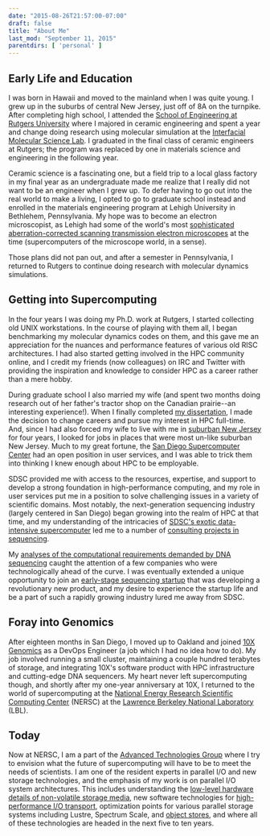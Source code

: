 ```yaml
---
date: "2015-08-26T21:57:00-07:00"
draft: false
title: "About Me"
last_mod: "September 11, 2015"
parentdirs: [ 'personal' ]
---
```


## Early Life and Education

I was born in Hawaii and moved to the mainland when I was quite young.  I grew
up in the suburbs of central New Jersey, just off of 8A on the turnpike.  After
completing high school, I attended the [School of Engineering at Rutgers
University][ru engineering] where I majored in ceramic engineering and spent a
year and change doing research using molecular simulation at the [Interfacial
Molecular Science Lab][imsl].  I graduated in the final class of ceramic
engineers at Rutgers; the program was replaced by one in materials science and
engineering in the following year.

Ceramic science is a fascinating one, but a field trip to a local glass factory
in my final year as an undergraduate made me realize that I really did not want
to be an engineer when I grew up.  To defer having to go out into the real world
to make a living, I opted to go to graduate school instead and enrolled in the
materials engineering program at Lehigh University in Bethlehem, Pennsylvania.
My hope was to become an electron microscopist, as Lehigh had some of the 
world's most [sophisticated aberration-corrected scanning transmission electron
microscopes][camn] at the time (supercomputers of the microscope world, in a
sense).

Those plans did not pan out, and after a semester in Pennsylvania, I returned to
Rutgers to continue doing research with molecular dynamics simulations.

## Getting into Supercomputing

In the four years I was doing my Ph.D. work at Rutgers, I started collecting old
UNIX workstations.  In the course of playing with them all, I began benchmarking
my molecular dynamics codes on them, and this gave me an appreciation for the
nuances and performance features of various old RISC architectures.  I had also
started getting involved in the HPC community online, and I credit my friends
(now colleagues) on IRC and Twitter with providing the inspiration and knowledge
to consider HPC as a career rather than a mere hobby.

During graduate school I also married my wife (and spent two months doing
research out of her father's tractor shop on the Canadian prairie--an
interesting experience!).  When I finally completed [my
dissertation][my dissertation], I made the decision to change careers and
pursue my interest in HPC full-time.  And, since I had also forced my wife to
live with me in [suburban New Jersey][highland park] for four years, I looked
for jobs in places that were most un-like suburban New Jersey.  Much to my
great fortune, the [San Diego Supercomputer Center][sdsc] had an open position
in user services, and I was able to trick them into thinking I knew enough
about HPC to be employable.

SDSC provided me with access to the resources, expertise, and support to develop
a strong foundation in high-performance computing, and my role in user services
put me in a position to solve challenging issues in a variety of scientific
domains.  Most notably, the next-generation sequencing industry (largely
centered in San Diego) began growing into the realm of HPC at that time, and my
understanding of the intricacies of [SDSC's exotic data-intensive
supercomputer][gordon] led me to a number of [consulting projects in
sequencing][janssen slides].

My [analyses of the computational requirements demanded by DNA
sequencing][sequencing cost blog] caught the attention of a few companies who
were technologically ahead of the curve.  I was eventually extended a unique
opportunity to join an [early-stage sequencing startup][10xtech] that was
developing a revolutionary new product, and my desire to experience the startup
life and be a part of such a rapidly growing industry lured me away from SDSC.

## Foray into Genomics

After eighteen months in San Diego, I moved up to Oakland and joined [10X 
Genomics][10x genomics] as a DevOps Engineer (a job which I had no idea how to
do).  My job involved running a small cluster, maintaining a couple hundred
terabytes of storage, and integrating 10X's software product with HPC
infrastructure and cutting-edge DNA sequencers.  My heart never left
supercomputing though, and shortly after my one-year anniversary at 10X, I
returned to the world of supercomputing at the [National Energy Research
Scientific Computing Center][nersc] (NERSC) at the [Lawrence Berkeley National
Laboratory][lbl.gov] (LBL).

## Today

Now at NERSC, I am a part of the [Advanced Technologies Group][nersc atg] where
I try to envision what the future of supercomputing will have to be to meet the
needs of scientists.  I am one of the resident experts in parallel I/O and
new storage technologies, and the emphasis of my work is on parallel I/O system
architectures.  This includes understanding the [low-level hardware details of
non-volatile storage media][nvme page], new software technologies for
[high-performance I/O transport][io forwarding page], optimization points
for various parallel storage systems including Lustre, Spectrum Scale, and
[object stores][object stores page], and where all of these technologies are
headed in the next five to ten years.

[ru engineering]: http://soe.rutgers.edu
[imsl]: http://glass.rutgers.edu/
[lehigh]: http://www.lehigh.edu/matsci/
[camn]: http://www.lehigh.edu/%7Einano/emf_facility.html
[my dissertation]: http://dx.doi.org/doi:10.7282/T3B856T3
[highland park]: http://www.hpboro.com/
[sdsc]: http://www.sdsc.edu/
[gordon]: http://www.sdsc.edu/services/hpc/hpc_systems.html#gordon
[janssen slides]: http://www.slideshare.net/glennklockwood/janssen-presentation
[sequencing cost blog]: http://glennklockwood.blogspot.com/2014/01/the-1000-genome-computational.html
[10xtech]: https://web.archive.org/web/20140321154310/http://www.10xtechnologies.com/
[ilmn stocks]: https://www.google.com/finance?q=NASDAQ:ILMN
[nersc]: http://www.nersc.gov/
[lbl.gov]: http://www.lbl.gov/
[nersc atg]: http://www.nersc.gov/about/groups/advanced-technologies-group/
[10x genomics]: http://www.10xgenomics.com/
[nvme page]: ../data-intensive/storage/nvram.html
[io forwarding page]: ../data-intensive/storage/io-forwarding.html
[object stores page]: ../data-intensive/storage/object-storage.html
